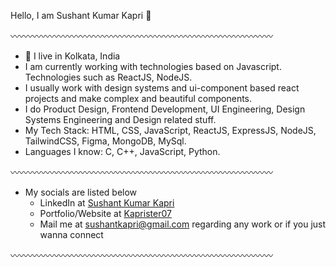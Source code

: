 
Hello, I am Sushant Kumar Kapri 👋

〰️〰️〰️〰️〰️〰️〰️〰️〰️〰️〰️〰️〰️〰️〰️〰️〰️〰️〰️〰️〰️〰️〰️〰️〰️〰️〰️〰️〰️〰️

- 📍 I live in Kolkata, India
- I am currently working with technologies based on Javascript. Technologies such as ReactJS, NodeJS.
- I usually work with design systems and ui-component based react projects and make complex and beautiful components.
- I do Product Design, Frontend Development, UI Engineering, Design Systems Engineering and Design related stuff.
- My Tech Stack: HTML, CSS, JavaScript, ReactJS, ExpressJS, NodeJS, TailwindCSS, Figma, MongoDB, MySql.
- Languages I know: C, C++, JavaScript, Python.

〰️〰️〰️〰️〰️〰️〰️〰️〰️〰️〰️〰️〰️〰️〰️〰️〰️〰️〰️〰️〰️〰️〰️〰️〰️〰️〰️〰️〰️〰️

- My socials are listed below
    - LinkedIn at [Sushant Kumar Kapri](https://www.linkedin.com/in/sushant-kumar-kapri-694a87235/)
    - Portfolio/Website at [Kaprister07](https://kaprister.github.io/MY_Portfolio/)
    - Mail me at [sushantkapri@gmail.com](sushantkapri@gmail.com) regarding any work or if you just wanna connect

〰️〰️〰️〰️〰️〰️〰️〰️〰️〰️〰️〰️〰️〰️〰️〰️〰️〰️〰️〰️〰️〰️〰️〰️〰️〰️〰️〰️〰️〰️
